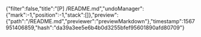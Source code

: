 {"filter":false,"title":"[P] /README.md","undoManager":{"mark":-1,"position":-1,"stack":[]},"preview":{"path":"/README.md","previewer":"previewMarkdown"},"timestamp":1567951406859,"hash":"da39a3ee5e6b4b0d3255bfef95601890afd80709"}
